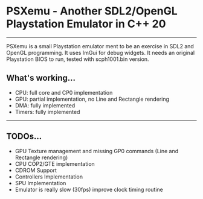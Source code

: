 # PSXemu - Another SDL2/OpenGL Playstation Emulator in C++ 20

----

PSXemu is a small Playstation emulator ment to be an exercise in SDL2 and OpenGL programming. It uses ImGui for debug widgets. It needs an original Playstation BIOS to run, tested with scph1001.bin version.

## What's working...
- CPU: full core and CP0 implementation
- GPU: partial implementation, no Line and Rectangle rendering
- DMA: fully implemented
- Timers: fully implemented

----
## TODOs...
- GPU Texture management and missing GP0 commands (Line and Rectangle rendering)
- CPU COP2/GTE implementation
- CDROM Support
- Controllers Implementation
- SPU Implementation
- Emulator is really slow (30fps) improve clock timing routine
